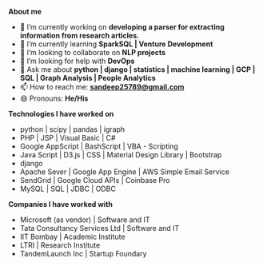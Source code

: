 **About me**

- 🔭 I’m currently working on **developing a parser for extracting information from research articles.**
- 🌱 I’m currently learning **SparkSQL | Venture Development**
- 👯 I’m looking to collaborate on **NLP projects**
- 🤔 I’m looking for help with **DevOps**
- 💬 Ask me about **python | django | statistics | machine learning | GCP | SQL | Graph Analysis | People Analytics**
- 📫 How to reach me: **sandeep25789@gmail.com**
- 😄 Pronouns: **He/His**



**Technologies I have worked on**
- python | scipy | pandas | igraph
- PHP | JSP | Visual Basic | C#
- Google AppScript | BashScript | VBA - Scripting
- Java Script | D3.js | CSS | Material Design Library | Bootstrap
- django 
- Apache Sever | Google App Engine | AWS Simple Email Service
- SendGrid | Google Cloud APIs | Coinbase Pro
- MySQL | SQL | JDBC | ODBC

**Companies I have worked with**
- Microsoft (as vendor) | Software and IT
- Tata Consultancy Services Ltd | Software and IT
- IIT Bombay | Academic Institute
- LTRI | Research Institute
- TandemLaunch Inc | Startup Foundary
